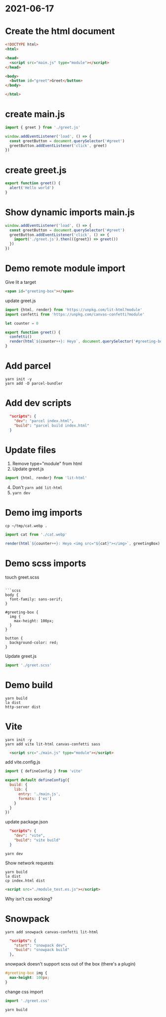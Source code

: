 # 2021-06-17

# Create the html document
```html
<!DOCTYPE html>
<html>

<head>
  <script src="main.js" type="module"></script>
</head>

<body>
  <button id="greet">Greet</button>
</body>

</html>
```

# create main.js
```js
import { greet } from './greet.js'

window.addEventListener('load', () => {
  const greetButton = document.querySelector('#greet')
  greetButton.addEventListener('click', greet)
})
```

# create greet.js
```js
export function greet() {
  alert('Hello world')
}
```

# Show dynamic imports main.js
```js
window.addEventListener('load', () => {
  const greetButton = document.querySelector('#greet')
  greetButton.addEventListener('click', () => {
    import('./greet.js').then(({greet}) => greet())
  })
})
```

# Demo remote module import

Give lit a target
```html
<span id="greeting-box"></span>
```

update greet.js
```js
import {html, render} from 'https://unpkg.com/lit-html?module'
import confetti from 'https://unpkg.com/canvas-confetti?module'

let counter = 0

export function greet() {
  confetti()
  render(html`${counter++}: Heyo`, document.querySelector('#greeting-box'))
}
```

# Add parcel
```shell
yarn init -y
yarn add -D parcel-bundler
```

# Add dev scripts
```json
  "scripts": {
    "dev": "parcel index.html",
    "build": "parcel build index.html"
  }
```

# Update files
1. Remove type="module" from html
2. Update greet.js
```js
import {html, render} from 'lit-html'
```
4. Don't `yarn add lit-html`
5. `yarn dev`

# Demo img imports
```shell
cp ~/tmp/cat.webp .
```

```js
import cat from './cat.webp'

render(html`${counter++}: Heyo <img src="${cat}"></img>`, greetingBox)
```

# Demo scss imports
touch greet.scss
```

```scss
body {
  font-family: sans-serif;
}

#greeting-box {
  img {
    max-height: 100px;
  }
}

button {
  background-color: red;
}
```

Update greet.js
```js
import './greet.scss'
```

# Demo build
```shell
yarn build
la dist
http-server dist
```






# Vite
```shell
yarn init -y
yarn add vite lit-html canvas-confetti sass
```


```html
  <script src="./main.js" type="module"></script>
```

add vite.config.js
```js
import { defineConfig } from 'vite'

export default defineConfig({
  build: {
    lib: {
      entry: './main.js',
      formats: ['es']
    }
  }
})
```

update package.json
```json
  "scripts": {
    "dev": "vite",
    "build": "vite build"
  }
```

```
yarn dev
```

Show network requests

```
yarn build
la dist
cp index.html dist
```

```html
<script src="./module_test.es.js"></script>
```

Why isn't css working?






# Snowpack
```shell
yarn add snowpack canvas-confetti lit-html
```

```json
  "scripts": {
    "start": "snowpack dev",
    "build": "snowpack build"
  },
```

snowpack doesn't support scss out of the box (there's a plugin)
```css
#greeting-box img {
  max-height: 100px;
}
```

change css import
```js
import './greet.css'
```

```shell
yarn build
```
